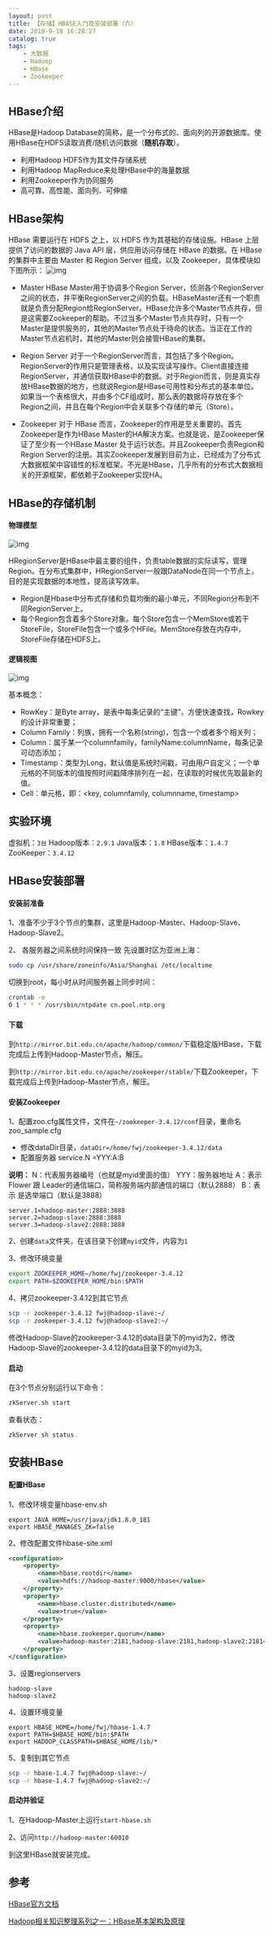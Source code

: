 ```yaml
---
layout: post
title: 【存储】HBASE入门及安装部署（六）
date: 2018-9-18 16:28:27
catalog: true
tags:
    - 大数据
    - Hadoop
    - HBase
    - Zookeeper
---
```


## HBase介绍

HBase是Hadoop Database的简称，是一个分布式的、面向列的开源数据库。使用HBase在HDFS读取消费/随机访问数据（**随机存取**）。

- 利用Hadoop HDFS作为其文件存储系统
- 利用Hadoop MapReduce来处理HBase中的海量数据
- 利用Zookeeper作为协同服务
- 高可靠、高性能、面向列、可伸缩

## HBase架构

HBase 需要运行在 HDFS 之上，以 HDFS 作为其基础的存储设施。HBase 上层提供了访问的数据的 Java API 层，供应用访问存储在 HBase 的数据。在 HBase 的集群中主要由 Master 和 Region Server 组成，以及 Zookeeper，具体模块如下图所示：
![img](../../../../img/in-post/post_bigdata/17.png)

- Master
HBase Master用于协调多个Region Server，侦测各个RegionServer之间的状态，并平衡RegionServer之间的负载。HBaseMaster还有一个职责就是负责分配Region给RegionServer。HBase允许多个Master节点共存，但是这需要Zookeeper的帮助。不过当多个Master节点共存时，只有一个Master是提供服务的，其他的Master节点处于待命的状态。当正在工作的Master节点宕机时，其他的Master则会接管HBase的集群。

- Region Server
对于一个RegionServer而言，其包括了多个Region。RegionServer的作用只是管理表格，以及实现读写操作。Client直接连接RegionServer，并通信获取HBase中的数据。对于Region而言，则是真实存放HBase数据的地方，也就说Region是HBase可用性和分布式的基本单位。如果当一个表格很大，并由多个CF组成时，那么表的数据将存放在多个Region之间，并且在每个Region中会关联多个存储的单元（Store）。

- Zookeeper
对于 HBase 而言，Zookeeper的作用是至关重要的。首先Zookeeper是作为HBase Master的HA解决方案。也就是说，是Zookeeper保证了至少有一个HBase Master 处于运行状态。并且Zookeeper负责Region和Region Server的注册。其实Zookeeper发展到目前为止，已经成为了分布式大数据框架中容错性的标准框架。不光是HBase，几乎所有的分布式大数据相关的开源框架，都依赖于Zookeeper实现HA。

## HBase的存储机制

#### 物理模型

![img](../../../../img/in-post/post_bigdata/18.png)

HRegionServer是HBase中最主要的组件，负责table数据的实际读写，管理Region。在分布式集群中，HRegionServer一般跟DataNode在同一个节点上，目的是实现数据的本地性，提高读写效率。

- Region是Hbase中分布式存储和负载均衡的最小单元，不同Region分布到不同RegionServer上。
- 每个Region包含着多个Store对象。每个Store包含一个MemStore或若干StoreFile，StoreFile包含一个或多个HFile。MemStore存放在内存中，StoreFile存储在HDFS上。

#### 逻辑视图

![img](../../../../img/in-post/post_bigdata/19.png)

基本概念：

- RowKey：是Byte array，是表中每条记录的“主键”，方便快速查找，Rowkey的设计非常重要；
- Column Family：列族，拥有一个名称(string)，包含一个或者多个相关列；
- Column：属于某一个columnfamily，familyName:columnName，每条记录可动态添加；
- Timestamp：类型为Long，默认值是系统时间戳，可由用户自定义；一个单元格的不同版本的值按照时间戳降序排列在一起，在读取的时候优先取最新的值。
- Cell：单元格，即：<key, columnfamily, columnname, timestamp>

## 实验环境

虚拟机：`3台`
Hadoop版本：`2.9.1`
Java版本：`1.8`
HBase版本：`1.4.7`
ZooKeeper：`3.4.12`

## HBase安装部署

#### 安装前准备

1、准备不少于3个节点的集群，这里是Hadoop-Master、Hadoop-Slave、Hadoop-Slave2。

2、 各服务器之间系统时间保持一致
先设置时区为亚洲上海：
```sh
sudo cp /usr/share/zoneinfo/Asia/Shanghai /etc/localtime
```
切换到root，每小时从时间服务器上同步时间：
```sh
crontab -e
0 1 * * * /usr/sbin/ntpdate cn.pool.ntp.org
```

#### 下载

到`http://mirror.bit.edu.cn/apache/hadoop/common/`下载稳定版HBase，下载完成后上传到Hadoop-Master节点，解压。

到`http://mirror.bit.edu.cn/apache/zookeeper/stable/`下载Zookeeper，下载完成后上传到Hadoop-Master节点，解压。

#### 安装Zookeeper

1、配置zoo.cfg属性文件，文件在`~/zookeeper-3.4.12/conf`目录，重命名zoo_sample.cfg
- 修改dataDir目录，`dataDir=/home/fwj/zookeeper-3.4.12/data
`
- 配置服务器 service.N =YYY:A:B

**说明：**
N：代表服务器编号（也就是myid里面的值）
YYY：服务器地址
A：表示 Flower 跟 Leader的通信端口，简称服务端内部通信的端口（默认2888）
B：表示 是选举端口（默认是3888）
```
server.1=hadoop-master:2888:3888
server.2=hadoop-slave:2888:3888
server.3=hadoop-slave2:2888:3888
```

2、创建`data`文件夹，在该目录下创建`myid`文件，内容为`1`

3、修改环境变量
```sh
export ZOOKEEPER_HOME=/home/fwj/zookeeper-3.4.12
export PATH=$ZOOKEEPER_HOME/bin:$PATH
```

4、拷贝zookeeper-3.4.12到其它节点

```sh
scp -r zookeeper-3.4.12 fwj@hadoop-slave:~/
scp -r zookeeper-3.4.12 fwj@hadoop-slave2:~/
```
修改Hadoop-Slave的zookeeper-3.4.12的data目录下的myid为2，修改Hadoop-Slave的zookeeper-3.4.12的data目录下的myid为3。

#### 启动

在3个节点分别运行以下命令：
```sh
zkServer.sh start
```
查看状态：
```sh
zkServer sh status
```

## 安装HBase

#### 配置HBase

1、修改环境变量hbase-env.sh

```
export JAVA_HOME=/usr/java/jdk1.8.0_181
export HBASE_MANAGES_ZK=false
```

2、修改配置文件hbase-site.xml
```xml
<configuration>
    <property>
        <name>hbase.rootdir</name>
        <value>hdfs://hadoop-master:9000/hbase</value>
    </property>
    <property>
        <name>hbase.cluster.distributed</name>
        <value>true</value>
    </property>
    <property>
        <name>hbase.zookeeper.quorum</name>
        <value>hadoop-master:2181,hadoop-slave:2181,hadoop-slave2:2181</value>
    </property>
</configuration>
```

3、设置regionservers
```
hadoop-slave
hadoop-slave2
```

4、设置环境变量
```
export HBASE_HOME=/home/fwj/hbase-1.4.7
export PATH=$HBASE_HOME/bin:$PATH
export HADOOP_CLASSPATH=$HBASE_HOME/lib/*
```

5、复制到其它节点
```sh
scp -r hbase-1.4.7 fwj@hadoop-slave:~/
scp -r hbase-1.4.7 fwj@hadoop-slave2:~/
```

#### 启动并验证

1、在Hadoop-Master上运行`start-hbase.sh`

2、访问`http://hadoop-master:60010`

到这里HBase就安装完成。

## 参考

[HBase官方文档](http://hbase.apache.org/book.html)

[Hadoop相关知识整理系列之一：HBase基本架构及原理](http://www.cnblogs.com/csyuan/p/6543018.html)